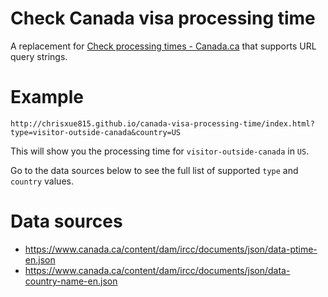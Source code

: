 # Check Canada visa processing time

A replacement for
[Check processing times - Canada.ca](https://www.canada.ca/en/immigration-refugees-citizenship/services/application/check-processing-times.html)
that supports URL query strings.

# Example

`http://chrisxue815.github.io/canada-visa-processing-time/index.html?type=visitor-outside-canada&country=US`

This will show you the processing time for `visitor-outside-canada` in `US`.

Go to the data sources below to see the full list of supported `type` and `country` values.

# Data sources

* https://www.canada.ca/content/dam/ircc/documents/json/data-ptime-en.json
* https://www.canada.ca/content/dam/ircc/documents/json/data-country-name-en.json

